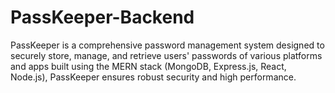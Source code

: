 # PassKeeper-Backend
PassKeeper is a comprehensive password management system designed to securely store, manage, and retrieve users' passwords of various platforms and apps built using the MERN stack (MongoDB, Express.js, React, Node.js), PassKeeper ensures robust security and high performance.
